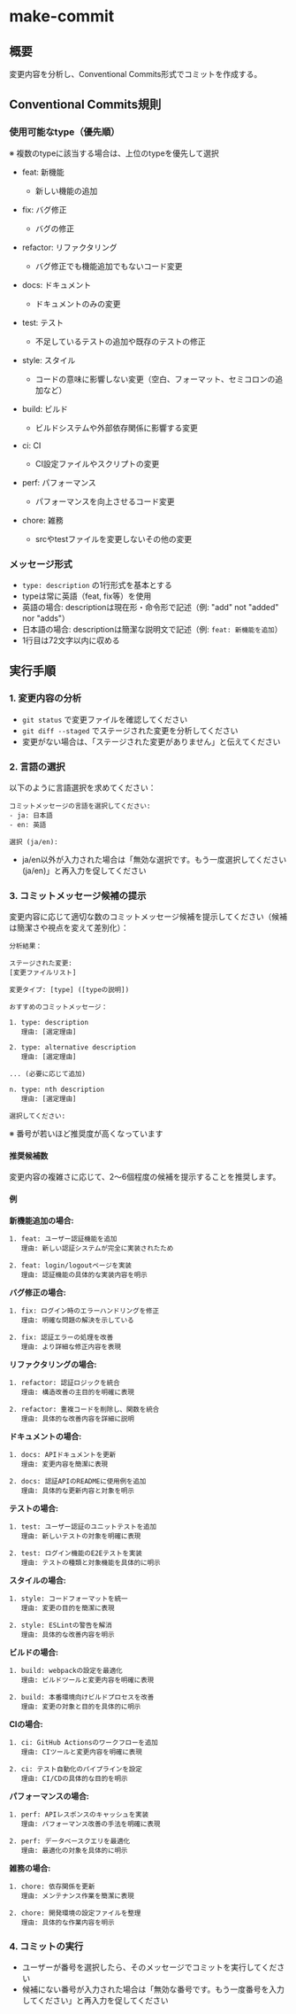 # make-commit

## 概要

変更内容を分析し、Conventional Commits形式でコミットを作成する。

## Conventional Commits規則

### 使用可能なtype（優先順）

※ 複数のtypeに該当する場合は、上位のtypeを優先して選択

- feat: 新機能
  - 新しい機能の追加

- fix: バグ修正
  - バグの修正

- refactor: リファクタリング
  - バグ修正でも機能追加でもないコード変更

- docs: ドキュメント
  - ドキュメントのみの変更

- test: テスト
  - 不足しているテストの追加や既存のテストの修正

- style: スタイル
  - コードの意味に影響しない変更（空白、フォーマット、セミコロンの追加など）

- build: ビルド
  - ビルドシステムや外部依存関係に影響する変更

- ci: CI
  - CI設定ファイルやスクリプトの変更

- perf: パフォーマンス
  - パフォーマンスを向上させるコード変更

- chore: 雑務
  - srcやtestファイルを変更しないその他の変更

### メッセージ形式

- `type: description` の1行形式を基本とする
- typeは常に英語（feat, fix等）を使用
- 英語の場合: descriptionは現在形・命令形で記述（例: "add" not "added" nor "adds"）
- 日本語の場合: descriptionは簡潔な説明文で記述（例: `feat: 新機能を追加`）
- 1行目は72文字以内に収める

## 実行手順

### 1. 変更内容の分析

- `git status` で変更ファイルを確認してください
- `git diff --staged` でステージされた変更を分析してください
- 変更がない場合は、「ステージされた変更がありません」と伝えてください

### 2. 言語の選択

以下のように言語選択を求めてください：

```text
コミットメッセージの言語を選択してください:
- ja: 日本語
- en: 英語

選択 (ja/en):
```

- ja/en以外が入力された場合は「無効な選択です。もう一度選択してください (ja/en)」と再入力を促してください

### 3. コミットメッセージ候補の提示

変更内容に応じて適切な数のコミットメッセージ候補を提示してください（候補は簡潔さや視点を変えて差別化）：

```text
分析結果：

ステージされた変更:
[変更ファイルリスト]

変更タイプ: [type] ([typeの説明])

おすすめのコミットメッセージ：

1. type: description
   理由: [選定理由]

2. type: alternative description
   理由: [選定理由]

... (必要に応じて追加)

n. type: nth description
   理由: [選定理由]

選択してください:
```

※ 番号が若いほど推奨度が高くなっています

#### 推奨候補数

変更内容の複雑さに応じて、2〜6個程度の候補を提示することを推奨します。

#### 例

**新機能追加の場合:**

```text
1. feat: ユーザー認証機能を追加
   理由: 新しい認証システムが完全に実装されたため

2. feat: login/logoutページを実装
   理由: 認証機能の具体的な実装内容を明示
```

**バグ修正の場合:**

```text
1. fix: ログイン時のエラーハンドリングを修正
   理由: 明確な問題の解決を示している

2. fix: 認証エラーの処理を改善
   理由: より詳細な修正内容を表現
```

**リファクタリングの場合:**

```text
1. refactor: 認証ロジックを統合
   理由: 構造改善の主目的を明確に表現

2. refactor: 重複コードを削除し、関数を統合
   理由: 具体的な改善内容を詳細に説明
```

**ドキュメントの場合:**

```text
1. docs: APIドキュメントを更新
   理由: 変更内容を簡潔に表現

2. docs: 認証APIのREADMEに使用例を追加
   理由: 具体的な更新内容と対象を明示
```

**テストの場合:**

```text
1. test: ユーザー認証のユニットテストを追加
   理由: 新しいテストの対象を明確に表現

2. test: ログイン機能のE2Eテストを実装
   理由: テストの種類と対象機能を具体的に明示
```

**スタイルの場合:**

```text
1. style: コードフォーマットを統一
   理由: 変更の目的を簡潔に表現

2. style: ESLintの警告を解消
   理由: 具体的な改善内容を明示
```

**ビルドの場合:**

```text
1. build: webpackの設定を最適化
   理由: ビルドツールと変更内容を明確に表現

2. build: 本番環境向けビルドプロセスを改善
   理由: 変更の対象と目的を具体的に明示
```

**CIの場合:**

```text
1. ci: GitHub Actionsのワークフローを追加
   理由: CIツールと変更内容を明確に表現

2. ci: テスト自動化のパイプラインを設定
   理由: CI/CDの具体的な目的を明示
```

**パフォーマンスの場合:**

```text
1. perf: APIレスポンスのキャッシュを実装
   理由: パフォーマンス改善の手法を明確に表現

2. perf: データベースクエリを最適化
   理由: 最適化の対象を具体的に明示
```

**雑務の場合:**

```text
1. chore: 依存関係を更新
   理由: メンテナンス作業を簡潔に表現

2. chore: 開発環境の設定ファイルを整理
   理由: 具体的な作業内容を明示
```

### 4. コミットの実行

- ユーザーが番号を選択したら、そのメッセージでコミットを実行してください
- 候補にない番号が入力された場合は「無効な番号です。もう一度番号を入力してください」と再入力を促してください
